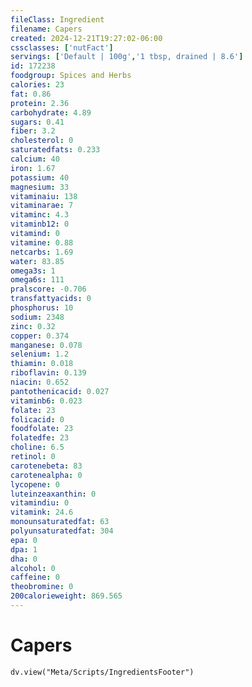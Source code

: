 ```yaml
---
fileClass: Ingredient
filename: Capers
created: 2024-12-21T19:27:02-06:00
cssclasses: ['nutFact']
servings: ['Default | 100g','1 tbsp, drained | 8.6']
id: 172238
foodgroup: Spices and Herbs
calories: 23
fat: 0.86
protein: 2.36
carbohydrate: 4.89
sugars: 0.41
fiber: 3.2
cholesterol: 0
saturatedfats: 0.233
calcium: 40
iron: 1.67
potassium: 40
magnesium: 33
vitaminaiu: 138
vitaminarae: 7
vitaminc: 4.3
vitaminb12: 0
vitamind: 0
vitamine: 0.88
netcarbs: 1.69
water: 83.85
omega3s: 1
omega6s: 111
pralscore: -0.706
transfattyacids: 0
phosphorus: 10
sodium: 2348
zinc: 0.32
copper: 0.374
manganese: 0.078
selenium: 1.2
thiamin: 0.018
riboflavin: 0.139
niacin: 0.652
pantothenicacid: 0.027
vitaminb6: 0.023
folate: 23
folicacid: 0
foodfolate: 23
folatedfe: 23
choline: 6.5
retinol: 0
carotenebeta: 83
carotenealpha: 0
lycopene: 0
luteinzeaxanthin: 0
vitamindiu: 0
vitamink: 24.6
monounsaturatedfat: 63
polyunsaturatedfat: 304
epa: 0
dpa: 1
dha: 0
alcohol: 0
caffeine: 0
theobromine: 0
200calorieweight: 869.565
---
```


# Capers

```dataviewjs
dv.view("Meta/Scripts/IngredientsFooter")
```